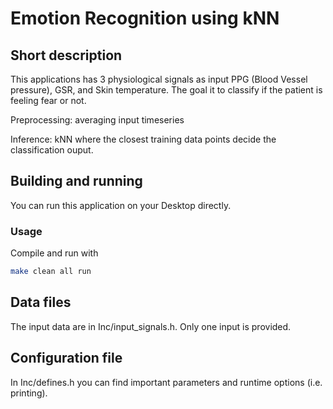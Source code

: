 # Emotion Recognition using kNN

## Short description

This applications has 3 physiological signals as input PPG (Blood Vessel pressure), GSR, and Skin temperature. 
The goal it to classify if the patient is feeling fear or not. 

Preprocessing: averaging input timeseries

Inference: kNN where the closest training data points decide the classification ouput.

## Building and running

You can run this application on your Desktop directly.


### Usage

Compile and run with
```sh
make clean all run
```

## Data files

The input data are in Inc/input_signals.h. Only one input is provided.


## Configuration file

In Inc/defines.h you can find important parameters and runtime options (i.e. printing).
